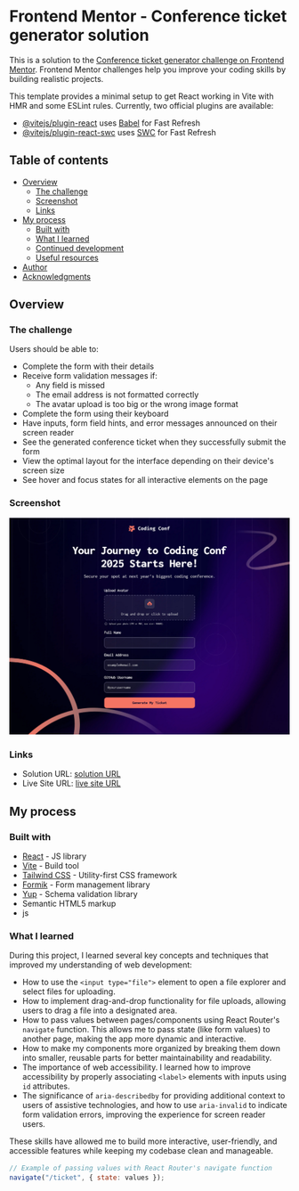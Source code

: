 # Frontend Mentor - Conference ticket generator solution

This is a solution to the [Conference ticket generator challenge on Frontend Mentor](https://www.frontendmentor.io/challenges/conference-ticket-generator-oq5gFIU12w). Frontend Mentor challenges help you improve your coding skills by building realistic projects.

This template provides a minimal setup to get React working in Vite with HMR and some ESLint rules.
Currently, two official plugins are available:

- [@vitejs/plugin-react](https://github.com/vitejs/vite-plugin-react/blob/main/packages/plugin-react/README.md) uses [Babel](https://babeljs.io/) for Fast Refresh
- [@vitejs/plugin-react-swc](https://github.com/vitejs/vite-plugin-react-swc) uses [SWC](https://swc.rs/) for Fast Refresh

## Table of contents

- [Overview](#overview)
  - [The challenge](#the-challenge)
  - [Screenshot](#screenshot)
  - [Links](#links)
- [My process](#my-process)
  - [Built with](#built-with)
  - [What I learned](#what-i-learned)
  - [Continued development](#continued-development)
  - [Useful resources](#useful-resources)
- [Author](#author)
- [Acknowledgments](#acknowledgments)

## Overview

### The challenge

Users should be able to:

- Complete the form with their details
- Receive form validation messages if:
  - Any field is missed
  - The email address is not formatted correctly
  - The avatar upload is too big or the wrong image format
- Complete the form using their keyboard
- Have inputs, form field hints, and error messages announced on their screen reader
- See the generated conference ticket when they successfully submit the form
- View the optimal layout for the interface depending on their device's screen size
- See hover and focus states for all interactive elements on the page

### Screenshot

![](/public/Screenshot%202025-02-17%20at%2009-46-22%20Ticket%20Generator.png)

### Links

- Solution URL: [ solution URL ](https://github.com/Shaimaa01/Conference-ticket-generator)
- Live Site URL: [ live site URL ](https://conference-ticket-generator-kohl.vercel.app/)

## My process

### Built with

- [React](https://reactjs.org/) - JS library
- [Vite](https://vitejs.dev/) - Build tool
- [Tailwind CSS](https://tailwindcss.com/) - Utility-first CSS framework
- [Formik](https://formik.org/) - Form management library
- [Yup](https://github.com/jquense/yup) - Schema validation library
- Semantic HTML5 markup
- js

### What I learned

During this project, I learned several key concepts and techniques that improved my understanding of web development:

- How to use the `<input type="file">` element to open a file explorer and select files for uploading.
- How to implement drag-and-drop functionality for file uploads, allowing users to drag a file into a designated area.
- How to pass values between pages/components using React Router's `navigate` function. This allows me to pass state (like form values) to another page, making the app more dynamic and interactive.
- How to make my components more organized by breaking them down into smaller, reusable parts for better maintainability and readability.
- The importance of web accessibility. I learned how to improve accessibility by properly associating `<label>` elements with inputs using `id` attributes.
- The significance of `aria-describedby` for providing additional context to users of assistive technologies, and how to use `aria-invalid` to indicate form validation errors, improving the experience for screen reader users.

These skills have allowed me to build more interactive, user-friendly, and accessible features while keeping my codebase clean and manageable.

```js
// Example of passing values with React Router's navigate function
navigate("/ticket", { state: values });
```
